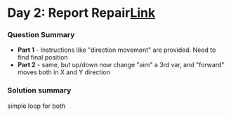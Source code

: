 # Day 2: Report Repair[Link](https://adventofcode.com/2021/day/2)

### Question Summary
- **Part 1** - Instructions like "direction movement" are provided. Need to find final position
- **Part 2** - same, but up/down now change "aim" a 3rd var, and "forward" moves both in X and Y direction

### Solution summary 
simple loop for both
